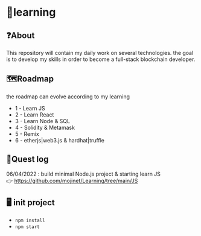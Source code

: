 # 📙learning
## ❓About
This repository will contain my daily work on several technologies. the goal is to develop my skills in order to become a full-stack blockchain developer.

## 🗺️Roadmap
the roadmap can evolve according to my learning
* 1 - Learn JS
* 2 - Learn React
* 3 - Learn Node & SQL
* 4 - Solidity & Metamask
* 5 - Remix
* 6 - etherjs|web3.js & hardhat|truffle

## 📅Quest log
06/04/2022 : build minimal Node.js project & starting learn JS  
👉 https://github.com/mojinet/Learning/tree/main/JS

## 🖥️ init project
* ```npm install```
* ```npm start```